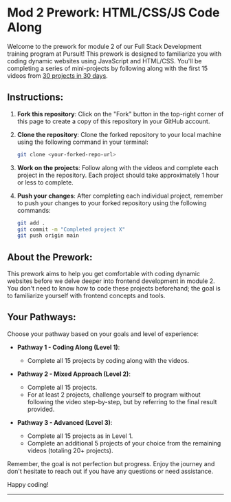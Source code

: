 # Mod 2 Prework: HTML/CSS/JS Code Along

Welcome to the prework for module 2 of our Full Stack Development training program at Pursuit! This prework is designed to familiarize you with coding dynamic websites using JavaScript and HTML/CSS. You'll be completing a series of mini-projects by following along with the first 15 videos from [30 projects in 30 days](https://www.youtube.com/playlist?list=PLjwm_8O3suyOgDS_Z8AWbbq3zpCmR-WE9).

## Instructions:

1. **Fork this repository**: Click on the "Fork" button in the top-right corner of this page to create a copy of this repository in your GitHub account.

2. **Clone the repository**: Clone the forked repository to your local machine using the following command in your terminal:

   ```bash
   git clone <your-forked-repo-url>
   ```

3. **Work on the projects**: Follow along with the videos and complete each project in the repository. Each project should take approximately 1 hour or less to complete.

4. **Push your changes**: After completing each individual project, remember to push your changes to your forked repository using the following commands:

   ```bash
   git add .
   git commit -m "Completed project X"
   git push origin main
   ```

## About the Prework:

This prework aims to help you get comfortable with coding dynamic websites before we delve deeper into frontend development in module 2. You don't need to know how to code these projects beforehand; the goal is to familiarize yourself with frontend concepts and tools.

## Your Pathways:

Choose your pathway based on your goals and level of experience:

- **Pathway 1 - Coding Along (Level 1)**:
  - Complete all 15 projects by coding along with the videos.

- **Pathway 2 - Mixed Approach (Level 2)**:
  - Complete all 15 projects.
  - For at least 2 projects, challenge yourself to program without following the video step-by-step, but by referring to the final result provided.

- **Pathway 3 - Advanced (Level 3)**:
  - Complete all 15 projects as in Level 1.
  - Complete an additional 5 projects of your choice from the remaining videos (totaling 20+ projects).

Remember, the goal is not perfection but progress. Enjoy the journey and don't hesitate to reach out if you have any questions or need assistance.

Happy coding!

---
